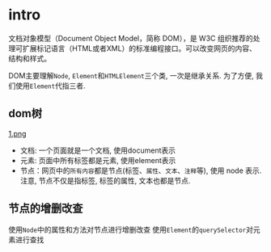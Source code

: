 # intro

文档对象模型（Document Object Model，简称 DOM），是 W3C 组织推荐的处理可扩展标记语言（HTML或者XML）的标准编程接口。可以改变网页的内容、结构和样式。


DOM主要理解`Node`, `Element`和`HTMLElement`三个类, 一次是继承关系. 为了方便, 我们使用`Element`代指三者.






## dom树
[1.png](1.png)
- 文档: 一个页面就是一个文档, 使用document表示
- 元素: 页面中所有标签都是元素, 使用element表示
- 节点：网页中的`所有内容`都是节点(标签、`属性`、`文本`、`注释`等), 使用 node 表示. 
    注意, 节点不仅是指标签, 标签的属性, 文本也都是节点.




## 节点的增删改查

使用`Node`中的属性和方法对节点进行增删改查
使用`Element`的`querySelector`对元素进行查找











